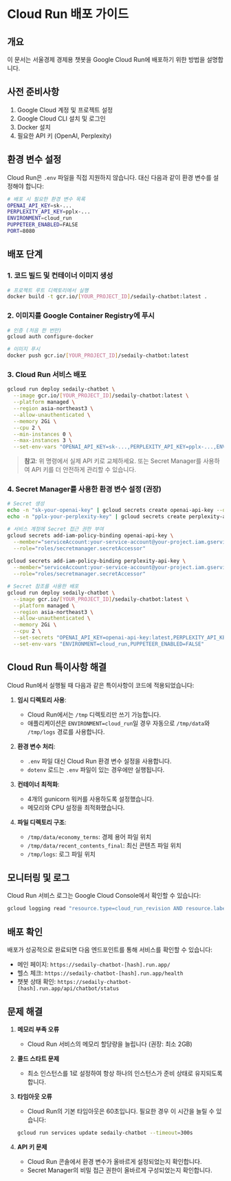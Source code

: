 # Cloud Run 배포 가이드

## 개요
이 문서는 서울경제 경제용 챗봇을 Google Cloud Run에 배포하기 위한 방법을 설명합니다.

## 사전 준비사항

1. Google Cloud 계정 및 프로젝트 설정
2. Google Cloud CLI 설치 및 로그인
3. Docker 설치
4. 필요한 API 키 (OpenAI, Perplexity)

## 환경 변수 설정

Cloud Run은 `.env` 파일을 직접 지원하지 않습니다. 대신 다음과 같이 환경 변수를 설정해야 합니다:

```bash
# 배포 시 필요한 환경 변수 목록
OPENAI_API_KEY=sk-...
PERPLEXITY_API_KEY=pplx-...
ENVIRONMENT=cloud_run
PUPPETEER_ENABLED=FALSE
PORT=8080
```

## 배포 단계

### 1. 코드 빌드 및 컨테이너 이미지 생성

```bash
# 프로젝트 루트 디렉토리에서 실행
docker build -t gcr.io/[YOUR_PROJECT_ID]/sedaily-chatbot:latest .
```

### 2. 이미지를 Google Container Registry에 푸시

```bash
# 인증 (처음 한 번만)
gcloud auth configure-docker

# 이미지 푸시
docker push gcr.io/[YOUR_PROJECT_ID]/sedaily-chatbot:latest
```

### 3. Cloud Run 서비스 배포

```bash
gcloud run deploy sedaily-chatbot \
  --image gcr.io/[YOUR_PROJECT_ID]/sedaily-chatbot:latest \
  --platform managed \
  --region asia-northeast3 \
  --allow-unauthenticated \
  --memory 2Gi \
  --cpu 2 \
  --min-instances 0 \
  --max-instances 3 \
  --set-env-vars "OPENAI_API_KEY=sk-...,PERPLEXITY_API_KEY=pplx-...,ENVIRONMENT=cloud_run,PUPPETEER_ENABLED=FALSE"
```

> **참고**: 위 명령에서 실제 API 키로 교체하세요. 또는 Secret Manager를 사용하여 API 키를 더 안전하게 관리할 수 있습니다.

### 4. Secret Manager를 사용한 환경 변수 설정 (권장)

```bash
# Secret 생성
echo -n "sk-your-openai-key" | gcloud secrets create openai-api-key --data-file=-
echo -n "pplx-your-perplexity-key" | gcloud secrets create perplexity-api-key --data-file=-

# 서비스 계정에 Secret 접근 권한 부여
gcloud secrets add-iam-policy-binding openai-api-key \
  --member="serviceAccount:your-service-account@your-project.iam.gserviceaccount.com" \
  --role="roles/secretmanager.secretAccessor"
  
gcloud secrets add-iam-policy-binding perplexity-api-key \
  --member="serviceAccount:your-service-account@your-project.iam.gserviceaccount.com" \
  --role="roles/secretmanager.secretAccessor"

# Secret 참조를 사용한 배포
gcloud run deploy sedaily-chatbot \
  --image gcr.io/[YOUR_PROJECT_ID]/sedaily-chatbot:latest \
  --platform managed \
  --region asia-northeast3 \
  --allow-unauthenticated \
  --memory 2Gi \
  --cpu 2 \
  --set-secrets "OPENAI_API_KEY=openai-api-key:latest,PERPLEXITY_API_KEY=perplexity-api-key:latest" \
  --set-env-vars "ENVIRONMENT=cloud_run,PUPPETEER_ENABLED=FALSE"
```

## Cloud Run 특이사항 해결

Cloud Run에서 실행될 때 다음과 같은 특이사항이 코드에 적용되었습니다:

1. **임시 디렉토리 사용**:
   - Cloud Run에서는 `/tmp` 디렉토리만 쓰기 가능합니다.
   - 애플리케이션은 `ENVIRONMENT=cloud_run`일 경우 자동으로 `/tmp/data`와 `/tmp/logs` 경로를 사용합니다.

2. **환경 변수 처리**:
   - `.env` 파일 대신 Cloud Run 환경 변수 설정을 사용합니다.
   - `dotenv` 로드는 `.env` 파일이 있는 경우에만 실행됩니다.

3. **컨테이너 최적화**:
   - 4개의 gunicorn 워커를 사용하도록 설정했습니다.
   - 메모리와 CPU 설정을 최적화했습니다.

4. **파일 디렉토리 구조**:
   - `/tmp/data/economy_terms`: 경제 용어 파일 위치
   - `/tmp/data/recent_contents_final`: 최신 콘텐츠 파일 위치
   - `/tmp/logs`: 로그 파일 위치

## 모니터링 및 로그

Cloud Run 서비스 로그는 Google Cloud Console에서 확인할 수 있습니다:

```bash
gcloud logging read "resource.type=cloud_run_revision AND resource.labels.service_name=sedaily-chatbot" --limit=10
```

## 배포 확인

배포가 성공적으로 완료되면 다음 엔드포인트를 통해 서비스를 확인할 수 있습니다:

- 메인 페이지: `https://sedaily-chatbot-[hash].run.app/`
- 헬스 체크: `https://sedaily-chatbot-[hash].run.app/health`
- 챗봇 상태 확인: `https://sedaily-chatbot-[hash].run.app/api/chatbot/status`

## 문제 해결

1. **메모리 부족 오류**
   - Cloud Run 서비스의 메모리 할당량을 늘립니다 (권장: 최소 2GB)

2. **콜드 스타트 문제**
   - 최소 인스턴스를 1로 설정하여 항상 하나의 인스턴스가 준비 상태로 유지되도록 합니다.

3. **타임아웃 오류**
   - Cloud Run의 기본 타임아웃은 60초입니다. 필요한 경우 이 시간을 늘릴 수 있습니다:
   ```bash
   gcloud run services update sedaily-chatbot --timeout=300s
   ```

4. **API 키 문제**
   - Cloud Run 콘솔에서 환경 변수가 올바르게 설정되었는지 확인합니다.
   - Secret Manager의 비밀 접근 권한이 올바르게 구성되었는지 확인합니다.